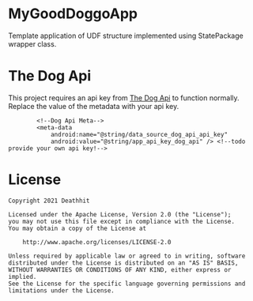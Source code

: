 # MyGoodDoggoApp
Template application of UDF structure implemented using StatePackage wrapper class.
# The Dog Api
This project requires an api key from [The Dog Api](https://www.thedogapi.com/) to function normally.  
Replace the value of the metadata with your api key.
```
        <!--Dog Api Meta-->
        <meta-data
            android:name="@string/data_source_dog_api_api_key"
            android:value="@string/app_api_key_dog_api" /> <!--todo provide your own api key!-->
```
# License
```
Copyright 2021 Deathhit

Licensed under the Apache License, Version 2.0 (the "License");
you may not use this file except in compliance with the License.
You may obtain a copy of the License at

    http://www.apache.org/licenses/LICENSE-2.0

Unless required by applicable law or agreed to in writing, software
distributed under the License is distributed on an "AS IS" BASIS,
WITHOUT WARRANTIES OR CONDITIONS OF ANY KIND, either express or implied.
See the License for the specific language governing permissions and
limitations under the License.
```
